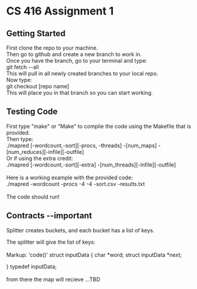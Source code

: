 # CS 416 Assignment 1

## Getting Started

First clone the repo to your machine.
<br/>
Then go to github and create a new branch to work in.
<br/>
Once you have the branch, go to your terminal and type:
<br/>
git fetch --all
<br/>
This will pull in all newly created branches to your local repo.
<br/>
Now type: <br/>
git checkout [repo name]
<br/>
This will place you in that branch so you can start working.

## Testing Code

First type "make" or "Make" to complie the code using the Makefile that is provided.
<br/>
Then type:
<br/>
./mapred [-wordcount,-sort][-procs, -threads] -[num_maps] -[num_reduces][-infile][-outfile]
<br/>
Or if using the extra credit:
<br/>
./mapred [-wordcount,-sort][-extra] -[num_threads][-infile][-outfile]
<br/>
<br/>
Here is a working example with the provided code:
<br/>
./mapred -wordcount -procs -4 -4 -sort.csv -results.txt
<br/>
<br/>
The code should run!

## Contracts --important

Splitter creates buckets, and each bucket has a list of keys.

The splitter will give the list of keys:
<br/>
<br/>
Markup: 'code()'
struct inputData
{
char *word;
struct inputData *next;

} typedef inputData;
<br/>
<br/>
from there the map will recieve ...TBD
